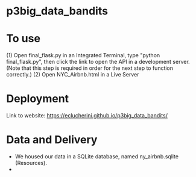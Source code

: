 # p3big_data_bandits

# To use
(1) Open final_flask.py in an Integrated Terminal, type "python final_flask.py", then click the link to open the API in a development server. (Note that this step is required in order for the next step to function correctly.)
(2) Open NYC_Airbnb.html in a Live Server

# Deployment
Link to website: https://eclucherini.github.io/p3big_data_bandits/

# Data and Delivery
- We housed our data in a SQLite database, named ny_airbnb.sqlite (Resources).
- 